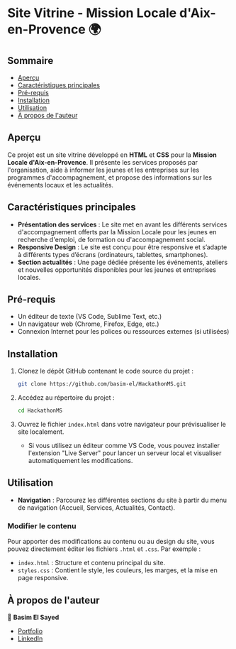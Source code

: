 # Site Vitrine - Mission Locale d'Aix-en-Provence 🌍

## Sommaire

- [Aperçu](#aperçu)
- [Caractéristiques principales](#caractéristiques-principales)
- [Pré-requis](#pré-requis)
- [Installation](#installation)
- [Utilisation](#utilisation)
- [À propos de l'auteur](#à-propos-de-lauteur)

## Aperçu

Ce projet est un site vitrine développé en **HTML** et **CSS** pour la **Mission Locale d'Aix-en-Provence**. Il présente les services proposés par l'organisation, aide à informer les jeunes et les entreprises sur les programmes d'accompagnement, et propose des informations sur les événements locaux et les actualités.

## Caractéristiques principales

- **Présentation des services** : Le site met en avant les différents services d'accompagnement offerts par la Mission Locale pour les jeunes en recherche d'emploi, de formation ou d'accompagnement social.
- **Responsive Design** : Le site est conçu pour être responsive et s’adapte à différents types d’écrans (ordinateurs, tablettes, smartphones).
- **Section actualités** : Une page dédiée présente les événements, ateliers et nouvelles opportunités disponibles pour les jeunes et entreprises locales.

## Pré-requis

- Un éditeur de texte (VS Code, Sublime Text, etc.)
- Un navigateur web (Chrome, Firefox, Edge, etc.)
- Connexion Internet pour les polices ou ressources externes (si utilisées)

## Installation

1. Clonez le dépôt GitHub contenant le code source du projet :

    ```bash
    git clone https://github.com/basim-el/HackathonMS.git
    ```

2. Accédez au répertoire du projet :

    ```bash
    cd HackathonMS
    ```

3. Ouvrez le fichier `index.html` dans votre navigateur pour prévisualiser le site localement.

    - Si vous utilisez un éditeur comme VS Code, vous pouvez installer l'extension "Live Server" pour lancer un serveur local et visualiser automatiquement les modifications.

## Utilisation

- **Navigation** : Parcourez les différentes sections du site à partir du menu de navigation (Accueil, Services, Actualités, Contact).

### Modifier le contenu

Pour apporter des modifications au contenu ou au design du site, vous pouvez directement éditer les fichiers `.html` et `.css`. Par exemple :

- `index.html` : Structure et contenu principal du site.
- `styles.css` : Contient le style, les couleurs, les marges, et la mise en page responsive.

## À propos de l'auteur

👤 **Basim El Sayed**

- [Portfolio](https://www.eldev.fr/)
- [LinkedIn](https://www.linkedin.com/in/basim-el-sayed/)
